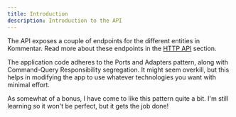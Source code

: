```yaml
---
title: Introduction
description: Introduction to the API
---
```


The API exposes a couple of endpoints for the different entities in Kommentar. Read more about these endpoints in the [HTTP API](/docs/reference/04-http-api) section.

The application code adheres to the Ports and Adapters pattern, along with Command-Query Responsibility segregation.
It might seem overkill, but this helps in modifying the app to use whatever technologies you want with minimal effort.

As somewhat of a bonus, I have come to like this pattern quite a bit. I'm still learning so it won't be perfect, but it gets the job done!
